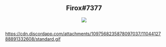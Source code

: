 <h2 align="center">Firox#7377</h2>

<p align="center">
  <a href="https://skillicons.dev">
    <img src="https://skillicons.dev/icons?i=python,lua,js,css,html" />
  </a>
</p>

<p href="https://firox.cf" align="center">
    <img alt="" src="https://github-readme-stats.vercel.app/api?username=Firoxus&theme=dark&show_icons=false">
</p>


https://cdn.discordapp.com/attachments/1097568235878097037/1104412788891332608/standard.gif
